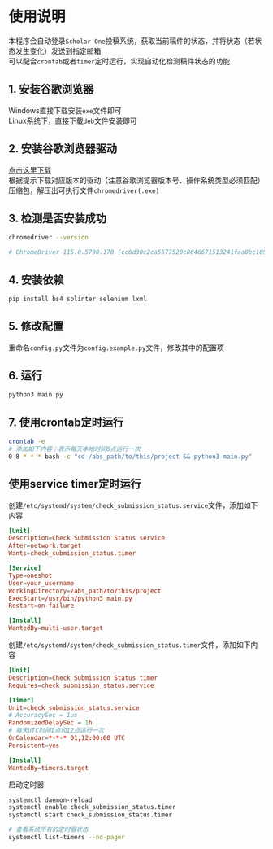 # 使用说明
本程序会自动登录`Scholar One`投稿系统，获取当前稿件的状态，并将状态（若状态发生变化）发送到指定邮箱  
可以配合`crontab`或者`timer`定时运行，实现自动化检测稿件状态的功能  

## 1. 安装谷歌浏览器
Windows直接下载安装`exe`文件即可  
Linux系统下，直接下载`deb`文件安装即可

## 2. 安装谷歌浏览器驱动
[点击这里下载](https://chromedriver.chromium.org/downloads)  
根据提示下载对应版本的驱动（注意谷歌浏览器版本号、操作系统类型必须匹配）压缩包，解压出可执行文件`chromedriver(.exe)`

## 3. 检测是否安装成功
```bash
chromedriver --version

# ChromeDriver 115.0.5790.170 (cc0d30c2ca5577520c8646671513241faa0bc105-refs/branch-heads/5790@{#1923})
```

## 4. 安装依赖
```bash
pip install bs4 splinter selenium lxml
```

## 5. 修改配置
重命名`config.py`文件为`config.example.py`文件，修改其中的配置项

## 6. 运行
```bash
python3 main.py
```

## 7. 使用crontab定时运行
```bash
crontab -e
# 添加如下内容：表示每天本地时间8点运行一次
0 8 * * * bash -c "cd /abs_path/to/this/project && python3 main.py"
```

## 使用service timer定时运行
创建`/etc/systemd/system/check_submission_status.service`文件，添加如下内容  
```conf
[Unit]
Description=Check Submission Status service
After=network.target
Wants=check_submission_status.timer

[Service]
Type=oneshot
User=your_username
WorkingDirectory=/abs_path/to/this/project
ExecStart=/usr/bin/python3 main.py
Restart=on-failure

[Install]
WantedBy=multi-user.target
```
创建`/etc/systemd/system/check_submission_status.timer`文件，添加如下内容  
```conf
[Unit]
Description=Check Submission Status timer
Requires=check_submission_status.service

[Timer]
Unit=check_submission_status.service
# AccuracySec = 1us
RandomizedDelaySec = 1h
# 每天UTC时间1点和12点运行一次
OnCalendar=*-*-* 01,12:00:00 UTC
Persistent=yes

[Install]
WantedBy=timers.target
```
启动定时器
```bash
systemctl daemon-reload
systemctl enable check_submission_status.timer
systemctl start check_submission_status.timer

# 查看系统所有的定时器状态
systemctl list-timers --no-pager
```